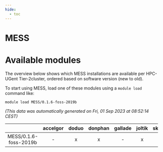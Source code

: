 ```yaml
---
hide:
  - toc
---
```


MESS
====

# Available modules


The overview below shows which MESS installations are available per HPC-UGent Tier-2cluster, ordered based on software version (new to old).

To start using MESS, load one of these modules using a `module load` command like:

```shell
module load MESS/0.1.6-foss-2019b
```

*(This data was automatically generated on Fri, 01 Sep 2023 at 08:52:14 CEST)*  

| |accelgor|doduo|donphan|gallade|joltik|skitty|swalot|victini|
| :---: | :---: | :---: | :---: | :---: | :---: | :---: | :---: | :---: |
|MESS/0.1.6-foss-2019b|-|x|x|-|x|x|-|x|
